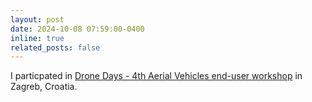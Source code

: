 ```yaml
---
layout: post
date: 2024-10-08 07:59:00-0400
inline: true
related_posts: false
---
```


I particpated in <a href="https://dronedays.fer.hr/">Drone Days - 4th Aerial Vehicles end-user workshop</a> in Zagreb, Croatia.
<!-- A simple inline announcement with Markdown emoji! :sparkles: :smile: -->
